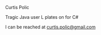 Curtis Polic

Tragic Java user
L plates on for C#

I can be reached at curtis.polic@gmail.com

<!---
cpolic/cpolic is a ✨ special ✨ repository because its `README.md` (this file) appears on your GitHub profile.
You can click the Preview link to take a look at your changes.
--->
